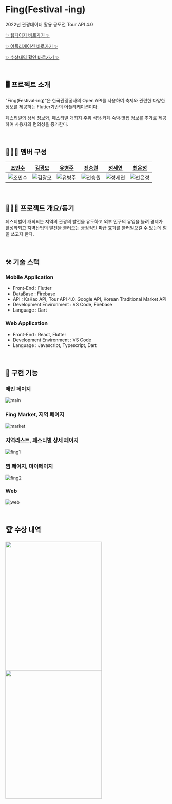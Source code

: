 # Fing(Festival -ing)
2022년 관광데이터 활용 공모전 Tour API 4.0


[✨ 웹페이지 바로가기 ✨]([http://www.festival-ing.com](https://lookinmin.github.io/))


[✨ 어플리케이션 바로가기 ✨](https://www.festival-ing.org/#/)


[✨ 수상내역 확인 바로가기 ✨](https://www.festival-ing.org/#/](https://api.visitkorea.or.kr/#/cntBoardDetail?no=2))

<br>

## 🖥 프로젝트 소개
"Fing(Festival-ing)"은 한국관광공사의 Open API를 사용하여 축제와 관련한 다양한 정보를 제공하는 Flutter기반의 어플리케이션이다.

페스티벌의 상세 정보와, 페스티벌 개최지 주위 식당∙카페∙숙박∙맛집 정보를 추가로 제공하여 사용자의 편의성을 증가한다.

<br>

## 👩🏻‍💻 멤버 구성

| [조민수](https://github.com/lookinmin)    |   [김광모](https://github.com/kkm0406)    | [유병주](https://github.com/youbj) | [전승원](https://github.com/s2eung1) | [정세연](https://github.com/seyeonJeong) | [천은정](https://github.com/ezzanzzan) |
| :-------: | :-------: | :-------: | :-------: | :-------: | :-------: |
| ![조민수] | ![김광모] | ![유병주] | ![전승원] | ![정세연] | ![천은정] |


<br>
 
## 👩🏻‍💻 프로젝트 개요/동기
페스티벌이 개최되는 지역의 관광의 발전을 유도하고 외부 인구의 유입을 늘려 경제가 활성화되고 지역산업의 발전을 불러오는 긍정적인 파급 효과를 불러일으킬 수 있는데 힘을 쓰고자 한다.

<br>

## ⚒️ 기술 스택
### Mobile Application
- Front-End : Flutter
- DataBase : Firebase
- API : KaKao API, Tour API 4.0, Google API, Korean Traditional Market API
- Development Environment : VS Code, Firebase
- Language : Dart

### Web Application
- Front-End : React, Flutter
- Development Environment : VS Code
- Language : Javascript, Typescript, Dart


<br>

## 🌈 구현 기능

### 메인 페이지
![main]

### Fing Market, 지역 페이지
![market]

### 지역리스트, 페스티벌 상세 페이지
![fing1]

### 찜 페이지, 마이페이지
![fing2]

### Web
![web]

<br>

## 🏆 수상 내역

<p align="left">
  <img src="./img/poster.png" width="300px" height="400px">
  <img src="./img/award.png" width="300px" height="400px">
  <br>
</p>

<!-- Image Refernces -->
[조민수]: /img/%E1%84%8C%E1%85%A9%E1%84%86%E1%85%B5%E1%86%AB%E1%84%89%E1%85%AE.png
[김광모]: /img/%E1%84%80%E1%85%B5%E1%86%B7%E1%84%80%E1%85%AA%E1%86%BC%E1%84%86%E1%85%A9.png
[유병주]: /img/%E1%84%8B%E1%85%B2%E1%84%87%E1%85%A7%E1%86%BC%E1%84%8C%E1%85%AE.png
[정세연]: /img/%E1%84%8C%E1%85%A5%E1%86%BC%E1%84%89%E1%85%A6%E1%84%8B%E1%85%A7%E1%86%AB.png
[전승원]: /img/%E1%84%8C%E1%85%A5%E1%86%AB%E1%84%89%E1%85%B3%E1%86%BC%E1%84%8B%E1%85%AF%E1%86%AB.png
[천은정]: /img/%E1%84%8E%E1%85%A5%E1%86%AB%E1%84%8B%E1%85%B3%E1%86%AB%E1%84%8C%E1%85%A5%E1%86%BC.png
[fing1]: /img/fing-00.gif
[fing2]: /img/fing-11.gif
[web]: /img/fing-web.gif
[main]: /img/%E1%84%86%E1%85%A6%E1%84%8B%E1%85%B5%E1%86%AB%E1%84%91%E1%85%A6%E1%84%8B%E1%85%B5%E1%84%8C%E1%85%B5(1).gif
[market]: /img/%E1%84%86%E1%85%A1%E1%84%8F%E1%85%A6%E1%86%BA%2C%E1%84%8C%E1%85%B5%E1%84%8B%E1%85%A7%E1%86%A8(2).gif
[fing3]: /img/222.gif
[포스터]: /img/poster.png
[상장]: /img/award.png
